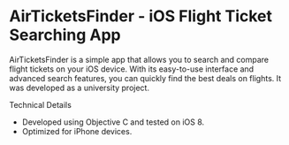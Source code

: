 # AirTicketsFinder - iOS Flight Ticket Searching App

AirTicketsFinder is a simple app that allows you to search and compare flight tickets on your iOS device. With its easy-to-use interface and advanced search features, you can quickly find the best deals on flights. It was developed as a university project.

Technical Details
- Developed using Objective C and tested on iOS 8.
- Optimized for iPhone devices.
